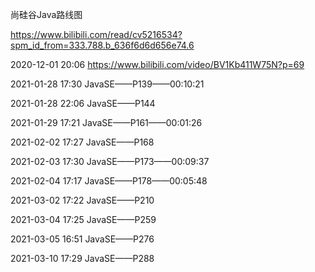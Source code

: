 尚硅谷Java路线图

https://www.bilibili.com/read/cv5216534?spm_id_from=333.788.b_636f6d6d656e74.6

2020-12-01 20:06		https://www.bilibili.com/video/BV1Kb411W75N?p=69

2021-01-28 17:30		JavaSE——P139——00:10:21

2021-01-28 22:06		JavaSE——P144

2021-01-29 17:21		JavaSE——P161——00:01:26

2021-02-02 17:27		JavaSE——P168

2021-02-03 17:30		JavaSE——P173——00:09:37

2021-02-04 17:17		JavaSE——P178——00:05:48

2021-03-02 17:22		JavaSE——P210

2021-03-04 17:25		JavaSE——P259

2021-03-05 16:51		JavaSE——P276

2021-03-10 17:29		JavaSE——P288
